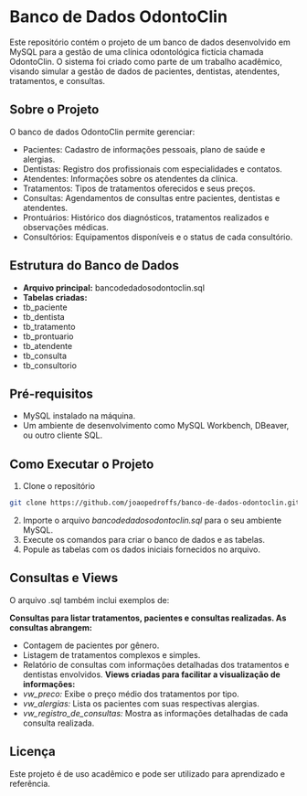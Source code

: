 # Banco de Dados OdontoClin

Este repositório contém o projeto de um banco de dados desenvolvido em MySQL para a gestão de uma clínica odontológica fictícia chamada OdontoClin. O sistema foi criado como parte de um trabalho acadêmico, visando simular a gestão de dados de pacientes, dentistas, atendentes, tratamentos, e consultas.

## Sobre o Projeto

O banco de dados OdontoClin permite gerenciar:

- Pacientes: Cadastro de informações pessoais, plano de saúde e alergias.
- Dentistas: Registro dos profissionais com especialidades e contatos.
- Atendentes: Informações sobre os atendentes da clínica.
- Tratamentos: Tipos de tratamentos oferecidos e seus preços.
- Consultas: Agendamentos de consultas entre pacientes, dentistas e atendentes.
- Prontuários: Histórico dos diagnósticos, tratamentos realizados e observações médicas.
- Consultórios: Equipamentos disponíveis e o status de cada consultório.

## Estrutura do Banco de Dados

- **Arquivo principal:** bancodedadosodontoclin.sql
- **Tabelas criadas:**
- tb_paciente
- tb_dentista
- tb_tratamento
- tb_prontuario
- tb_atendente
- tb_consulta
- tb_consultorio

## Pré-requisitos

- MySQL instalado na máquina.
- Um ambiente de desenvolvimento como MySQL Workbench, DBeaver, ou outro cliente SQL.

## Como Executar o Projeto

1. Clone o repositório
```bash
git clone https://github.com/joaopedroffs/banco-de-dados-odontoclin.git
```
2. Importe o arquivo *bancodedadosodontoclin.sql* para o seu ambiente MySQL.
3. Execute os comandos para criar o banco de dados e as tabelas.
4. Popule as tabelas com os dados iniciais fornecidos no arquivo.

## Consultas e Views

O arquivo .sql também inclui exemplos de:

**Consultas para listar tratamentos, pacientes e consultas realizadas. As consultas abrangem:**
- Contagem de pacientes por gênero.
- Listagem de tratamentos complexos e simples.
- Relatório de consultas com informações detalhadas dos tratamentos e dentistas envolvidos.
**Views criadas para facilitar a visualização de informações:**
- *vw_preco:* Exibe o preço médio dos tratamentos por tipo.
- *vw_alergias:* Lista os pacientes com suas respectivas alergias.
- *vw_registro_de_consultas:* Mostra as informações detalhadas de cada consulta realizada.

## Licença
Este projeto é de uso acadêmico e pode ser utilizado para aprendizado e referência.
